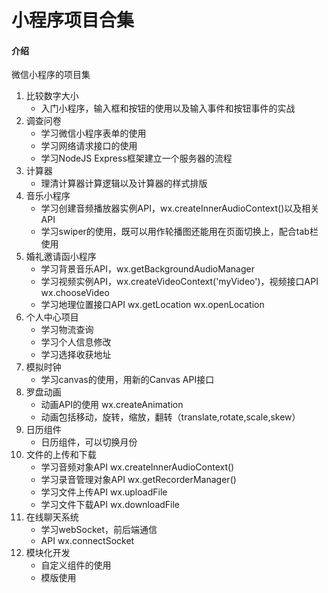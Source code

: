 # 小程序项目合集

#### 介绍
微信小程序的项目集

1. 比较数字大小
   - 入门小程序，输入框和按钮的使用以及输入事件和按钮事件的实战
2. 调查问卷
   - 学习微信小程序表单的使用
   - 学习网络请求接口的使用
   - 学习NodeJS Express框架建立一个服务器的流程
3. 计算器
   - 理清计算器计算逻辑以及计算器的样式排版
4. 音乐小程序
   - 学习创建音频播放器实例API，wx.createInnerAudioContext()以及相关API
   - 学习swiper的使用，既可以用作轮播图还能用在页面切换上，配合tab栏使用
5. 婚礼邀请函小程序
   - 学习背景音乐API，wx.getBackgroundAudioManager
   - 学习视频实例API，wx.createVideoContext('myVideo')，视频接口API wx.chooseVideo
   - 学习地理位置接口API wx.getLocation  wx.openLocation
6. 个人中心项目
   - 学习物流查询
   - 学习个人信息修改
   - 学习选择收获地址
7. 模拟时钟
   - 学习canvas的使用，用新的Canvas API接口
8. 罗盘动画
   - 动画API的使用 wx.createAnimation
   - 动画包括移动，旋转，缩放，翻转（translate,rotate,scale,skew）
9. 日历组件
   - 日历组件，可以切换月份
1. 文件的上传和下载
   - 学习音频对象API wx.createInnerAudioContext()
   - 学习录音管理对象API wx.getRecorderManager()
   - 学习文件上传API wx.uploadFile
   - 学习文件下载API wx.downloadFile
1. 在线聊天系统
   - 学习webSocket，前后端通信
   - API wx.connectSocket
1. 模块化开发
   - 自定义组件的使用
   - 模版使用
